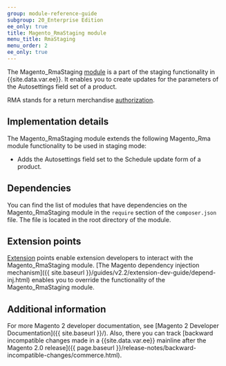 ```yaml
---
group: module-reference-guide
subgroup: 20_Enterprise Edition
ee_only: true
title: Magento_RmaStaging module
menu_title: RmaStaging
menu_order: 2
ee_only: true
---
```


The Magento_RmaStaging [module](https://glossary.magento.com/module) is a part of the staging functionality in {{site.data.var.ee}}. It enables you to create updates for the parameters of the Autosettings field set of a product.

RMA stands for a return merchandise [authorization](https://glossary.magento.com/authorization).

## Implementation details

The Magento_RmaStaging module extends the following Magento_Rma module functionality to be used in staging mode:

-  Adds the Autosettings field set to the Schedule update form of a product.

## Dependencies

You can find the list of modules that have dependencies on the Magento_RmaStaging module in the `require` section of the `composer.json` file. The file is located in the root directory of the module.

## Extension points

[Extension](https://glossary.magento.com/extension) points enable extension developers to interact with the Magento_RmaStaging module. [The Magento dependency injection mechanism]({{ site.baseurl }}/guides/v2.2/extension-dev-guide/depend-inj.html) enables you to override the functionality of the Magento_RmaStaging module.

## Additional information

For more Magento 2 developer documentation, see [Magento 2 Developer Documentation]({{ site.baseurl }}/). Also, there you can track [backward incompatible changes made in a {{site.data.var.ee}} mainline after the Magento 2.0 release]({{ page.baseurl }}/release-notes/backward-incompatible-changes/commerce.html).
